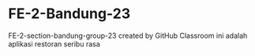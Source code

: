 # FE-2-Bandung-23
FE-2-section-bandung-group-23 created by GitHub Classroom
ini adalah aplikasi restoran seribu rasa
